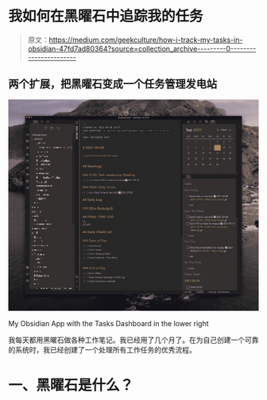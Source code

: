 # 我如何在黑曜石中追踪我的任务

> 原文：<https://medium.com/geekculture/how-i-track-my-tasks-in-obsidian-47fd7ad80364?source=collection_archive---------0----------------------->

## 两个扩展，把黑曜石变成一个任务管理发电站

![](img/18956fa26b957fde06311f3970d6f33e.png)

My Obsidian App with the Tasks Dashboard in the lower right

我每天都用黑曜石做各种工作笔记。我已经用了几个月了。在为自己创建一个可靠的系统时，我已经创建了一个处理所有工作任务的优秀流程。

# 一、黑曜石是什么？